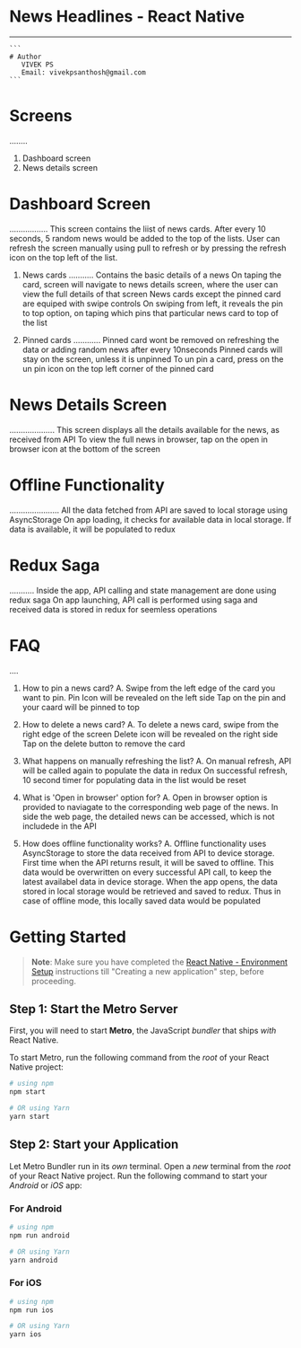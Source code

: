 # News Headlines - React Native
------------------------------

````
```
# Author
   VIVEK PS
   Email: vivekpsanthosh@gmail.com
```
````

# Screens
........
   1. Dashboard screen
   2. News details screen

# Dashboard Screen
.................
This screen contains the liist of news cards. After every 10 seconds, 5 random news would be added to the top of the lists.
User can refresh the screen manually using pull to refresh or by pressing the refresh icon on the top left of the list.

   1. News cards
      ...........
      Contains the basic details of a news
      On taping the card, screen will navigate to news details screen, where the user can view the full details of that screen
      News cards except the pinned card are equiped with swipe controls
      On swiping from left, it reveals the pin to top option, on taping which pins that particular news card to top of the list

   2. Pinned cards
      ............
      Pinned card wont be removed on refreshing the data or adding random news after every 10nseconds
      Pinned cards will stay on the screen, unless it is unpinned
      To un pin a card, press on the un pin icon on the top left corner of the pinned card

# News Details Screen
....................
   This screen displays all the details available for the news, as received from API
   To view the full news in browser, tap on the open in browser icon at the bottom of the screen


# Offline Functionality
......................
All the data fetched from API are saved to local storage using AsyncStorage
On app loading, it checks for available data in local storage. If data is available, it will be populated to redux

# Redux Saga
...........
Inside the app, API calling and state management are done using redux saga
On app launching, API call is performed using saga and received data is stored in redux for seemless operations

# FAQ
....

1. How to pin a news card?
A. Swipe from the left edge of the card you want to pin.
   Pin Icon will be revealed on the left side
   Tap on the pin and your caard will be pinned to top

2. How to delete a news card?
A. To delete a news card, swipe from the right edge of the screen
   Delete icon will be revealed on the right side
   Tap on the delete button to remove the card

3. What happens on manually refreshing the list?
A. On manual refresh, API will be called again to populate the data in redux
   On successful refresh, 10 second timer for populating data in the list would be reset

4. What is 'Open in browser' option for?
A. Open in browser option is provided to naviagate to the corresponding web page of the news.
   In side the web page, the detailed news can be accessed, which is not includede in the API

5. How does offline functionality works?
A. Offline functionality uses AsyncStorage to store the data received from API to device storage.
   First time when the API returns result, it will be saved to offline. 
   This data would be overwritten on every successful API call, to keep the latest availabel data in device storage.
   When the app opens, the data stored in local storage would be retrieved and saved to redux.
   Thus in case of offline mode, this locally saved data would be populated



# Getting Started

>**Note**: Make sure you have completed the [React Native - Environment Setup](https://reactnative.dev/docs/environment-setup) instructions till "Creating a new application" step, before proceeding.

## Step 1: Start the Metro Server

First, you will need to start **Metro**, the JavaScript _bundler_ that ships _with_ React Native.

To start Metro, run the following command from the _root_ of your React Native project:

```bash
# using npm
npm start

# OR using Yarn
yarn start
```

## Step 2: Start your Application

Let Metro Bundler run in its _own_ terminal. Open a _new_ terminal from the _root_ of your React Native project. Run the following command to start your _Android_ or _iOS_ app:

### For Android

```bash
# using npm
npm run android

# OR using Yarn
yarn android
```

### For iOS

```bash
# using npm
npm run ios

# OR using Yarn
yarn ios
```